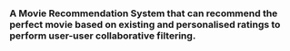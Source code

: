 ### A Movie Recommendation System that can recommend the perfect movie based on existing and personalised ratings to perform user-user collaborative filtering.
